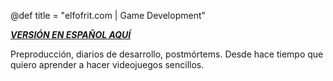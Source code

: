 @def title = "elfofrit.com | Game Development"

[**_VERSIÓN EN ESPAÑOL AQUÍ_**](/GameDevelopment/)

Preproducción, diarios de desarrollo, postmórtems. Desde hace tiempo que quiero aprender a hacer videojuegos sencillos.